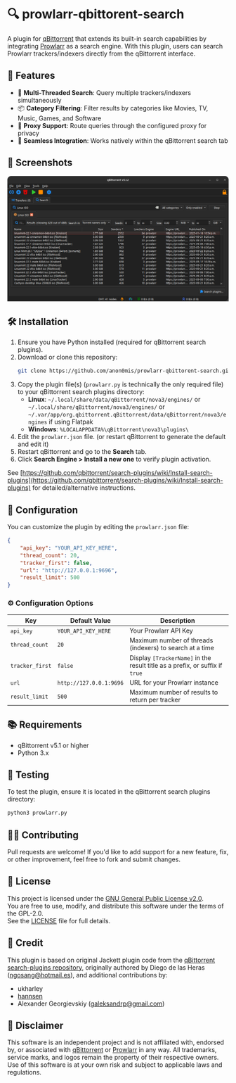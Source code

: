 # 🔍 prowlarr-qbittorent-search

A plugin for [qBittorrent](https://www.qbittorrent.org/) that extends its built-in search capabilities by integrating [Prowlarr](https://prowlarr.com/) as a search engine. With this plugin, users can search Prowlarr trackers/indexers directly from the qBittorrent interface.


## 🚀 Features

- 🔎 **Multi-Threaded Search**: Query multiple trackers/indexers simultaneously
- 📦 **Category Filtering**: Filter results by categories like Movies, TV, Music, Games, and Software
- 🔐 **Proxy Support**: Route queries through the configured proxy for privacy
- 🧩 **Seamless Integration**: Works natively within the qBittorrent search tab


## 📸 Screenshots

![Search Tab with Search](screenshot.png)


## 🛠 Installation

1. Ensure you have Python installed (required for qBittorrent search plugins).
2. Download or clone this repository:
   ```bash
   git clone https://github.com/anon0mis/prowlarr-qbittorent-search.git
   ```
3. Copy the plugin file(s) (`prowlarr.py` is technically the only required file) to your qBittorrent search plugins directory:
   - **Linux**: `~/.local/share/data/qBittorrent/nova3/engines/` or `~/.local/share/qBittorrent/nova3/engines/` or `~/.var/app/org.qbittorrent.qBittorrent/data/qBittorrent/nova3/engines` if using Flatpak
   - **Windows**: `%LOCALAPPDATA%\qBittorrent\nova3\plugins\`
4. Edit the `prowlarr.json` file. (or restart qBittorrent to generate the default and edit it)
5. Restart qBittorrent and go to the **Search** tab.
6. Click **Search Engine > Install a new one** to verify plugin activation.

See [https://github.com/qbittorrent/search-plugins/wiki/Install-search-plugins](https://github.com/qbittorrent/search-plugins/wiki/Install-search-plugins) for detailed/alternative instructions.


## 🔧 Configuration

You can customize the plugin by editing the `prowlarr.json` file:

```json
{
    "api_key": "YOUR_API_KEY_HERE",
    "thread_count": 20,
    "tracker_first": false,
    "url": "http://127.0.0.1:9696",
    "result_limit": 500
}
```


### ⚙️ Configuration Options

| Key            | Default Value           | Description                                                                 |
|----------------|-------------------------|-----------------------------------------------------------------------------|
| `api_key`      | `YOUR_API_KEY_HERE`     | Your Prowlarr API Key                                                       |
| `thread_count` | `20`                    | Maximum number of threads (indexers) to search at a time                    |
| `tracker_first`| `false`                 | Display `[TrackerName]` in the result title as a prefix, or suffix if `true`|
| `url`          | `http://127.0.0.1:9696` | URL for your Prowlarr instance                                              |
| `result_limit` | `500`                   | Maximum number of results to return per tracker                             |


## 📚 Requirements

- qBittorrent v5.1 or higher
- Python 3.x


## 🧪 Testing

To test the plugin, ensure it is located in the qBittorrent search plugins directory:

```bash
python3 prowlarr.py
```


## 🙋‍♂️ Contributing

Pull requests are welcome! If you'd like to add support for a new feature, fix, or other improvement, feel free to fork and submit changes.


## 📄 License

This project is licensed under the [GNU General Public License v2.0](https://www.gnu.org/licenses/old-licenses/gpl-2.0.en.html).  
You are free to use, modify, and distribute this software under the terms of the GPL-2.0.  
See the [LICENSE](LICENSE) file for full details.


## 🙏 Credit

This plugin is based on original Jackett plugin code from the [qBittorrent search-plugins repository](https://github.com/qbittorrent/search-plugins/blob/master/nova3/engines/jackett.py), originally authored by Diego de las Heras (ngosang@hotmail.es), and additional contributions by:  
- ukharley  
- [hannsen](https://github.com/hannsen)
- Alexander Georgievskiy (<galeksandrp@gmail.com>)  


## 📜 Disclaimer

This software is an independent project and is not affiliated with, endorsed by, or associated with [qBittorrent](https://www.qbittorrent.org/) or [Prowlarr](https://prowlarr.com/) in any way. All trademarks, service marks, and logos remain the property of their respective owners. Use of this software is at your own risk and subject to applicable laws and regulations.
